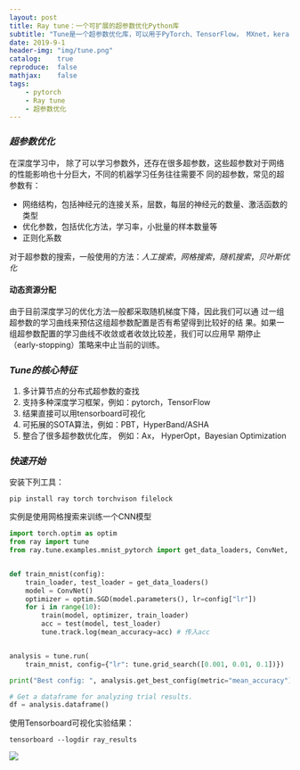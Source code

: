 ```yaml
---
layout: post
title: Ray tune：一个可扩展的超参数优化Python库
subtitle: "Tune是一个超参数优化库，可以用于PyTorch、TensorFlow， MXnet，keras等深度学习框架"
date: 2019-9-1
header-img: "img/tune.png"
catalog:    true
reproduce:  false
mathjax:    false
tags:
    - pytorch
    - Ray tune
    - 超参数优化
---
```


### *超参数优化*

在深度学习中， 除了可以学习参数外，还存在很多超参数，这些超参数对于网络的性能影响也十分巨大，不同的机器学习任务往往需要不
同的超参数，常见的超参数有：
- 网络结构，包括神经元的连接关系，层数，每层的神经元的数量、激活函数的类型
- 优化参数，包括优化方法，学习率，小批量的样本数量等
- 正则化系数

对于超参数的搜索，一般使用的方法：*人工搜索*，*网格搜索*，*随机搜索*，*贝叶斯优化*

#### 动态资源分配

由于目前深度学习的优化方法一般都采取随机梯度下降，因此我们可以通
过一组超参数的学习曲线来预估这组超参数配置是否有希望得到比较好的结
果。如果一组超参数配置的学习曲线不收敛或者收敛比较差，我们可以应用早
期停止（early-stopping）策略来中止当前的训练。


### *Tune的核心特征*

1. 多计算节点的分布式超参数的查找
2. 支持多种深度学习框架，例如：pytorch，TensorFlow
3. 结果直接可以用tensorboard可视化
4. 可拓展的SOTA算法，例如：PBT，HyperBand/ASHA
5. 整合了很多超参数优化库， 例如：Ax， HyperOpt，Bayesian Optimization


### *快速开始*

安装下列工具：
```shell script
pip install ray torch torchvison filelock
```

实例是使用网格搜索来训练一个CNN模型

```python
import torch.optim as optim
from ray import tune
from ray.tune.examples.mnist_pytorch import get_data_loaders, ConvNet, train, test


def train_mnist(config):
    train_loader, test_loader = get_data_loaders()
    model = ConvNet()
    optimizer = optim.SGD(model.parameters(), lr=config["lr"])
    for i in range(10):
        train(model, optimizer, train_loader)
        acc = test(model, test_loader)
        tune.track.log(mean_accuracy=acc) # 传入acc


analysis = tune.run(
    train_mnist, config={"lr": tune.grid_search([0.001, 0.01, 0.1])})

print("Best config: ", analysis.get_best_config(metric="mean_accuracy"))

# Get a dataframe for analyzing trial results.
df = analysis.dataframe()
```

使用Tensorboard可视化实验结果：
```shell script
tensorboard --logdir ray_results
```
![](https://ray.readthedocs.io/en/latest/_images/tune-start-tb.png)

